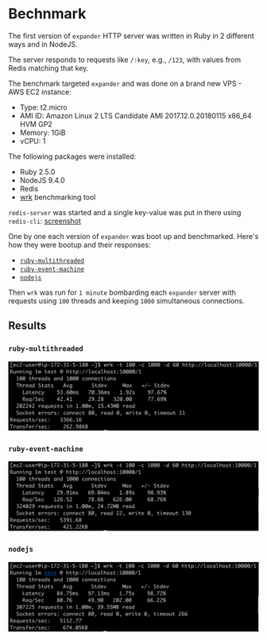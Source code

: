 # Bechnmark

The first version of `expander` HTTP server was written in Ruby in 2 different ways and in NodeJS.

The server responds to requests like `/:key`, e.g., `/123`, with values from Redis matching that key.

The benchmark targeted `expander` and was done on a brand new VPS - AWS EC2 instance:
- Type: t2.micro
- AMI ID: Amazon Linux 2 LTS Candidate AMI 2017.12.0.20180115 x86_64 HVM GP2
- Memory: 1GiB
- vCPU: 1

The following packages were installed:
- Ruby 2.5.0
- NodeJS 9.4.0
- Redis
- [wrk](https://github.com/wg/wrk) benchmarking tool

`redis-server` was started and a single key-value was put in there using `redis-cli`: [screenshot](https://raw.githubusercontent.com/vfeskov/link-too-big/master/expander/benchmark/redis.png)

One by one each version of `expander` was boot up and benchmarked. Here's how they were bootup and their responses:

- [`ruby-multithreaded`](https://raw.githubusercontent.com/vfeskov/link-too-big/master/expander/benchmark/start-ruby-multithreaded.png)
- [`ruby-event-machine`](https://raw.githubusercontent.com/vfeskov/link-too-big/master/expander/benchmark/start-ruby-event-machine.png)
- [`nodejs`](https://raw.githubusercontent.com/vfeskov/link-too-big/master/expander/benchmark/start-nodejs.png)

Then `wrk` was run for `1 minute` bombarding each `expander` server with requests using `100` threads and keeping `1000` simultaneous connections.

## Results

### `ruby-multithreaded`

<img src="https://raw.githubusercontent.com/vfeskov/link-too-big/master/expander/benchmark/wrk-ruby-multithreaded.png" width="670px" />

### `ruby-event-machine`

<img src="https://raw.githubusercontent.com/vfeskov/link-too-big/master/expander/benchmark/wrk-ruby-event-machine.png" width="670px" />

### `nodejs`

<img src="https://raw.githubusercontent.com/vfeskov/link-too-big/master/expander/benchmark/wrk-nodejs.png" width="676px" />
